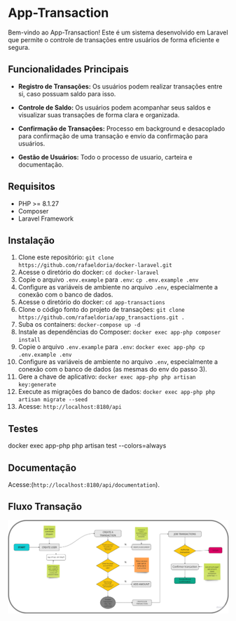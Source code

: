 # App-Transaction

Bem-vindo ao App-Transaction! Este é um sistema desenvolvido em Laravel que permite o controle de transações entre usuários de forma eficiente e segura.

## Funcionalidades Principais

- **Registro de Transações:** Os usuários podem realizar transações entre si, caso possuam saldo para isso.
   
- **Controle de Saldo:** Os usuários podem acompanhar seus saldos e visualizar suas transações de forma clara e organizada.

- **Confirmação de Transações:** Processo em background e desacoplado para confirmação de uma transação e envio da confirmação para usuários.

- **Gestão de Usuários:** Todo o processo de usuario, carteira e documentação.

## Requisitos

- PHP >= 8.1.27
- Composer
- Laravel Framework

## Instalação

1. Clone este repositório: `git clone https://github.com/rafaeldoria/docker-laravel.git`
2. Acesse o diretório do docker: `cd docker-laravel`
3. Copie o arquivo `.env.example` para `.env`: `cp .env.example .env`
4. Configure as variáveis de ambiente no arquivo `.env`, especialmente a conexão com o banco de dados. 
5. Acesse o diretório do docker: `cd app-transactions`
6. Clone o código fonto do projeto de transações: ` git clone https://github.com/rafaeldoria/app_transactions.git . `
7. Suba os containers: `docker-compose up -d` 
8. Instale as dependências do Composer: `docker exec app-php composer install`
9. Copie o arquivo `.env.example` para `.env`: `docker exec app-php cp .env.example .env`
10. Configure as variáveis de ambiente no arquivo `.env`, especialmente a conexão com o banco de dados (as mesmas do env do passo 3).
11. Gere a chave de aplicativo: `docker exec app-php php artisan key:generate`
12. Execute as migrações do banco de dados: `docker exec app-php php artisan migrate --seed`
13. Acesse: `http://localhost:8180/api`

## Testes

docker exec app-php php artisan test --colors=always

## Documentação

Acesse:(`http://localhost:8180/api/documentation`).

## Fluxo Transação
![alt text](image-2.png)
